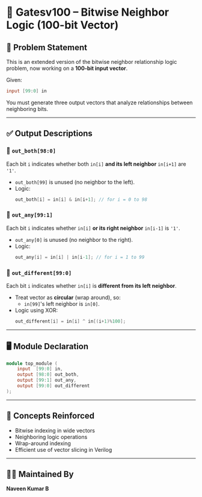 # 🧠 Gatesv100 – Bitwise Neighbor Logic (100-bit Vector)

## 📘 Problem Statement

This is an extended version of the bitwise neighbor relationship logic problem, now working on a **100-bit input vector**.

Given:

```verilog
input [99:0] in
```

You must generate three output vectors that analyze relationships between neighboring bits.

---

## ✅ Output Descriptions

### 🔹 `out_both[98:0]`
Each bit `i` indicates whether both `in[i]` **and its left neighbor** `in[i+1]` are `'1'`.

- `out_both[99]` is unused (no neighbor to the left).
- Logic:
  ```verilog
  out_both[i] = in[i] & in[i+1]; // for i = 0 to 98
  ```

### 🔹 `out_any[99:1]`
Each bit `i` indicates whether `in[i]` **or its right neighbor** `in[i-1]` is `'1'`.

- `out_any[0]` is unused (no neighbor to the right).
- Logic:
  ```verilog
  out_any[i] = in[i] | in[i-1]; // for i = 1 to 99
  ```

### 🔹 `out_different[99:0]`
Each bit `i` indicates whether `in[i]` is **different from its left neighbor**.

- Treat vector as **circular** (wrap around), so:
  - `in[99]`'s left neighbor is `in[0]`.
- Logic using XOR:
  ```verilog
  out_different[i] = in[i] ^ in[(i+1)%100];
  ```

---

## 🖥️ Module Declaration

```verilog
module top_module (
    input  [99:0] in,
    output [98:0] out_both,
    output [99:1] out_any,
    output [99:0] out_different
);
```
---

## 🔁 Concepts Reinforced

- Bitwise indexing in wide vectors
- Neighboring logic operations
- Wrap-around indexing
- Efficient use of vector slicing in Verilog

---

## 👨‍💻 Maintained By

**Naveen Kumar B**
